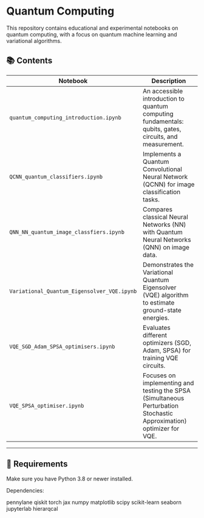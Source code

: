 # Quantum Computing

This repository contains educational and experimental notebooks on quantum computing, with a focus on quantum machine learning and variational algorithms.

## 📚 Contents

| Notebook | Description |
|----------|-------------|
| `quantum_computing_introduction.ipynb` | An accessible introduction to quantum computing fundamentals: qubits, gates, circuits, and measurement. |
| `QCNN_quantum_classifiers.ipynb` | Implements a Quantum Convolutional Neural Network (QCNN) for image classification tasks. |
| `QNN_NN_quantum_image_classfiers.ipynb` | Compares classical Neural Networks (NN) with Quantum Neural Networks (QNN) on image data. |
| `Variational_Quantum_Eigensolver_VQE.ipynb` | Demonstrates the Variational Quantum Eigensolver (VQE) algorithm to estimate ground-state energies. |
| `VQE_SGD_Adam_SPSA_optimisers.ipynb` | Evaluates different optimizers (SGD, Adam, SPSA) for training VQE circuits. |
| `VQE_SPSA_optimiser.ipynb` | Focuses on implementing and testing the SPSA (Simultaneous Perturbation Stochastic Approximation) optimizer for VQE. |

---

## 🔧 Requirements

Make sure you have Python 3.8 or newer installed.

Dependencies:

pennylane 
qiskit 
torch 
jax
numpy 
matplotlib 
scipy 
scikit-learn 
seaborn 
jupyterlab
hierarqcal

